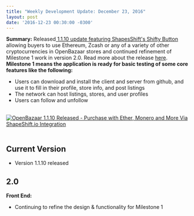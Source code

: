```yaml
---
title: "Weekly Development Update: December 23, 2016" 
layout: post
date: '2016-12-23 00:30:00 -0300'
---
```

        
**Summary:** Released[ 1.1.10 update featuring ShapesShift's Shifty Button](https://blog.openbazaar.org/openbazaar-1-1-10-released-purchase-with-ether-monero-and-more-via-shapeshift-io-integration/#.WFxB7LYrKV4) allowing buyers to use Ethereum, Zcash or any of a variety of other cryptocurrencies in OpenBazaar stores and continued refinement of Milestone 1 work in version 2.0. Read more about the release [here](https://blog.openbazaar.org/openbazaar-1-1-10-released-purchase-with-ether-monero-and-more-via-shapeshift-io-integration/#.WFxB7LYrKV4). **Milestone 1 means the application is ready for basic testing of some core features like the following:**

*   Users can download and install the client and server from github, and use it to fill in their profile, store info, and post listings
*   The network can host listings, stores, and user profiles
*   Users can follow and unfollow

  [![OpenBazaar 1.1.10 Released - Purchase with Ether, Monero and More Via ShapeShift.io Integration](OpenBazaar-1.1.10-Released-Purchase-with-Ether-Monero-and-More-Via-ShapeShift.io-Integration1.png)](OpenBazaar-1.1.10-Released-Purchase-with-Ether-Monero-and-More-Via-ShapeShift.io-Integration1.png)  

Current Version
---------------

*   Version 1.1.10 released

2.0
---

**Front End:**

*   Continuing to refine the design & functionality for Milestone 1